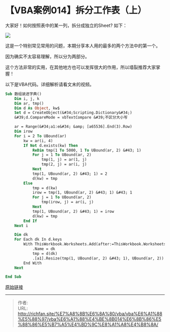 # 【VBA案例014】拆分工作表（上）

大家好！如何按照表中的某一列，拆分成独立的Sheet? 如下：

![](https://img.richfan.site/program/vba/vba案列/【VBA案例014】拆分工作表（上）.gif)

这是一个特别常见常用的问题，本期分享本人用的最多的两个方法中的第一个。

因为确实不太容易理解，所以分为两部分。

这个方法非常的实用，在其他地方也可以发挥很大的作用，所以墙裂推荐大家掌握！

以下是VBA代码。详细解析请看文末的视频。

```vb
Sub 数组装进字典()
    Dim i, j, k
    Dim ar, tmp()
    Dim d As Object, kw$
    Set d = CreateObject(&#34;Scripting.Dictionary&#34;)
    &#39;d.CompareMode = vbTextCompare &#39;不区分大小写

    ar = Range(&#34;a1:e&#34; &amp; [a65536].End(3).Row)
    Dim irow
    For i = 2 To UBound(ar)
        kw = ar(i, 4)
        If Not d.exists(kw) Then
            ReDim tmp(1 To 5000, 1 To UBound(ar, 2) &#43; 1)
            For j = 1 To UBound(ar, 2)
                tmp(1, j) = ar(1, j)
                tmp(2, j) = ar(i, j)
            Next
            tmp(1, UBound(ar, 2) &#43; 1) = 2
            d(kw) = tmp
        Else
            tmp = d(kw)
            irow = tmp(1, UBound(ar, 2) &#43; 1) &#43; 1
            For j = 1 To UBound(ar, 2)
                tmp(irow, j) = ar(i, j)
            Next
            tmp(1, UBound(ar, 2) &#43; 1) = irow
            d(kw) = tmp
        End If
    Next i

    Dim dk
    For Each dk In d.keys
        With ThisWorkbook.Worksheets.Add(after:=ThisWorkbook.Worksheets(ThisWorkbook.Worksheets.Count))
            .Name = dk
            tmp = d(dk)
            .[a1].Resize(tmp(1, UBound(ar, 2) &#43; 1), UBound(ar, 2)) = tmp
        End With
    Next

End Sub
```

[原始链接](https://mp.weixin.qq.com/s?__biz=MzIyOTc3NzQ2NA==&amp;mid=2247485240&amp;idx=1&amp;sn=4fb6d29d247c9738f7c8c2ad5041c54c&amp;chksm=e8bcce6fdfcb47790d046fc09014a1e28640e51b51b4f5492888e5fd1672c27fa4628698119b&amp;scene=178&amp;cur_album_id=3115603487041503237#rd)

---

> 作者:   
> URL: http://richfan.site/%E7%A8%8B%E6%8A%80/vba/vba%E6%A1%88%E5%88%97/vba%E6%A1%88%E4%BE%8B014%E6%8B%86%E5%88%86%E5%B7%A5%E4%BD%9C%E8%A1%A8%E4%B8%8A/  

